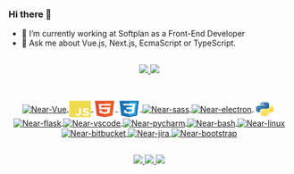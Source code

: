 ### Hi there 👋
- 🔭 I’m currently working at Softplan as a Front-End Developer
- 💬 Ask me about Vue.js, Next.js, EcmaScript or TypeScript.

##

<div align="center">
  <a href="https://github.com/willvitorino">
  <img height="180em" src="https://github-readme-stats.vercel.app/api?username=willvitorino&show_icons=true&theme=dark&include_all_commits=true&count_private=true"/>
  <img height="180em" src="https://github-readme-stats.vercel.app/api/top-langs/?username=willvitorino&layout=compact&langs_count=7&theme=dark" />
</div>

##

<div style="display: inline_block" align='center'><br>
  <img align="center" alt="Near-Vue" height="30" width="40" src="https://cdn.jsdelivr.net/gh/devicons/devicon/icons/vuejs/vuejs-original.svg" />

  <img align="center" alt="Near-Js" height="30" width="40" src="https://raw.githubusercontent.com/devicons/devicon/master/icons/javascript/javascript-plain.svg">

  <img align="center" alt="Near-HTML" height="30" width="40" src="https://raw.githubusercontent.com/devicons/devicon/master/icons/html5/html5-original.svg">

  <img align="center" alt="Near-CSS" height="30" width="40" src="https://raw.githubusercontent.com/devicons/devicon/master/icons/css3/css3-original.svg">
  
  <img align="center" alt="Near-sass" height="30" width="40" src="https://cdn.jsdelivr.net/gh/devicons/devicon/icons/sass/sass-original.svg" />
  
  <img align="center" alt="Near-electron" height="30" width="40" src="https://cdn.jsdelivr.net/gh/devicons/devicon/icons/electron/electron-original.svg" />

  <img align="center" alt="Near-Python" height="30" width="40" src="https://raw.githubusercontent.com/devicons/devicon/master/icons/python/python-original.svg">

  <img align="center" alt="Near-flask" height="30" width="40" src="https://cdn.jsdelivr.net/gh/devicons/devicon/icons/flask/flask-original-wordmark.svg" />
  
  <img align="center" alt="Near-vscode" height="30" width="40" src="https://cdn.jsdelivr.net/gh/devicons/devicon/icons/vscode/vscode-original.svg" />
  
  <img align="center" alt="Near-pycharm" height="30" width="40" src="https://cdn.jsdelivr.net/gh/devicons/devicon/icons/pycharm/pycharm-original.svg" />

  <img align="center" alt="Near-bash" height="30" width="40" src="https://cdn.jsdelivr.net/gh/devicons/devicon/icons/bash/bash-original.svg" />

  <img align="center" alt="Near-linux" height="30" width="40" src="https://cdn.jsdelivr.net/gh/devicons/devicon/icons/linux/linux-original.svg" />

  <img align="center" alt="Near-bitbucket" height="30" width="40" src="https://cdn.jsdelivr.net/gh/devicons/devicon/icons/bitbucket/bitbucket-original.svg" />
  
  <img align="center" alt="Near-jira" height="30" width="40" src="https://cdn.jsdelivr.net/gh/devicons/devicon/icons/jira/jira-original.svg" />

  <img align="center" alt="Near-bootstrap" height="30" width="40" src="https://cdn.jsdelivr.net/gh/devicons/devicon/icons/bootstrap/bootstrap-original.svg" />
</div>

##

<div style="display: inline_block" align='center'>
  <a href="https://instagram.com/vitorino.wil" target="_blank">
    <img src="https://img.shields.io/badge/-Instagram-%23E4405F?style=for-the-badge&logo=instagram&logoColor=white" target="_blank">
  </a>

  <a href="mailto:williamvitorino3@gmail.com" target="_blank">
    <img src="https://img.shields.io/badge/-Gmail-%23333?style=for-the-badge&logo=gmail&logoColor=white" target="_blank">
  </a>

  <a href="https://www.linkedin.com/in/william-vitorino-dev/" target="_blank">
    <img src="https://img.shields.io/badge/-LinkedIn-%230077B5?style=for-the-badge&logo=linkedin&logoColor=white" target="_blank">
  </a>
</div>

<!--
**willvitorino/willvitorino** is a ✨ _special_ ✨ repository because its `README.md` (this file) appears on your GitHub profile.

Here are some ideas to get you started:

- 🔭 I’m currently working on ...
- 🌱 I’m currently learning ...
- 👯 I’m looking to collaborate on ...
- 🤔 I’m looking for help with ...
- 💬 Ask me about ...
- 📫 How to reach me: ...
- 😄 Pronouns: ...
- ⚡ Fun fact: ...
-->
